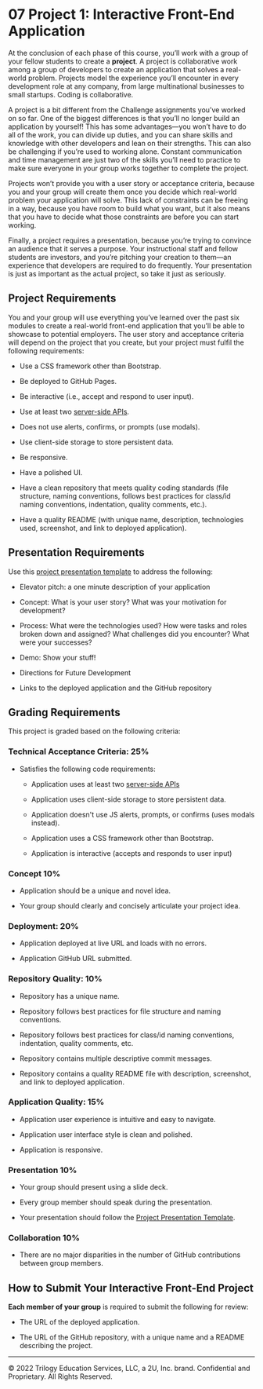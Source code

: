 # 07 Project 1: Interactive Front-End Application

At the conclusion of each phase of this course, you’ll work with a group of your fellow students to create a **project**. A project is collaborative work among a group of developers to create an application that solves a real-world problem. Projects model the experience you’ll encounter in every development role at any company, from large multinational businesses to small startups. Coding is collaborative.

A project is a bit different from the Challenge assignments you’ve worked on so far. One of the biggest differences is that you’ll no longer build an application by yourself! This has some advantages&mdash;you won’t have to do all of the work, you can divide up duties, and you can share skills and knowledge with other developers and lean on their strengths. This can also be challenging if you’re used to working alone. Constant communication and time management are just two of the skills you’ll need to practice to make sure everyone in your group works together to complete the project.

Projects won’t provide you with a user story or acceptance criteria, because you and your group will create them once you decide which real-world problem your application will solve. This lack of constraints can be freeing in a way, because you have room to build what you want, but it also means that you have to decide what those constraints are before you can start working.

Finally, a project requires a presentation, because you’re trying to convince an audience that it serves a purpose. Your instructional staff and fellow students are investors, and you’re pitching your creation to them&mdash;an experience that developers are required to do frequently. Your presentation is just as important as the actual project, so take it just as seriously.

## Project Requirements

You and your group will use everything you’ve learned over the past six modules to create a real-world front-end application that you’ll be able to showcase to potential employers. The user story and acceptance criteria will depend on the project that you create, but your project must fulfil the following requirements:

- Use a CSS framework other than Bootstrap.

- Be deployed to GitHub Pages.

- Be interactive (i.e., accept and respond to user input).

- Use at least two [server-side APIs](https://coding-boot-camp.github.io/full-stack/apis/api-resources).

- Does not use alerts, confirms, or prompts (use modals).

- Use client-side storage to store persistent data.

- Be responsive.

- Have a polished UI.

- Have a clean repository that meets quality coding standards (file structure, naming conventions, follows best practices for class/id naming conventions, indentation, quality comments, etc.).

- Have a quality README (with unique name, description, technologies used, screenshot, and link to deployed application).

## Presentation Requirements

Use this [project presentation template](https://docs.google.com/presentation/d/10QaO9KH8HtUXj__81ve0SZcpO5DbMbqqQr4iPpbwKks/edit?usp=sharing) to address the following:

- Elevator pitch: a one minute description of your application

- Concept: What is your user story? What was your motivation for development?

- Process: What were the technologies used? How were tasks and roles broken down and assigned? What challenges did you encounter? What were your successes?

- Demo: Show your stuff!

- Directions for Future Development

- Links to the deployed application and the GitHub repository

## Grading Requirements

This project is graded based on the following criteria:

### Technical Acceptance Criteria: 25%

- Satisfies the following code requirements:

  - Application uses at least two [server-side APIs](https://coding-boot-camp.github.io/full-stack/apis/api-resources)

  - Application uses client-side storage to store persistent data.

  - Application doesn't use JS alerts, prompts, or confirms (uses modals instead).

  - Application uses a CSS framework other than Bootstrap.

  - Application is interactive (accepts and responds to user input)

### Concept 10%

- Application should be a unique and novel idea.

- Your group should clearly and concisely articulate your project idea.

### Deployment: 20%

- Application deployed at live URL and loads with no errors.

- Application GitHub URL submitted.

### Repository Quality: 10%

- Repository has a unique name.

- Repository follows best practices for file structure and naming conventions.

- Repository follows best practices for class/id naming conventions, indentation, quality comments, etc.

- Repository contains multiple descriptive commit messages.

- Repository contains a quality README file with description, screenshot, and link to deployed application.

### Application Quality: 15%

- Application user experience is intuitive and easy to navigate.

- Application user interface style is clean and polished.

- Application is responsive.

### Presentation 10%

- Your group should present using a slide deck.

- Every group member should speak during the presentation.

- Your presentation should follow the [Project Presentation Template](https://docs.google.com/presentation/d/10QaO9KH8HtUXj__81ve0SZcpO5DbMbqqQr4iPpbwKks/edit?usp=sharing).

### Collaboration 10%

- There are no major disparities in the number of GitHub contributions between group members.

## How to Submit Your Interactive Front-End Project

**Each member of your group** is required to submit the following for review:

- The URL of the deployed application.

- The URL of the GitHub repository, with a unique name and a README describing the project.

---

© 2022 Trilogy Education Services, LLC, a 2U, Inc. brand. Confidential and Proprietary. All Rights Reserved.
